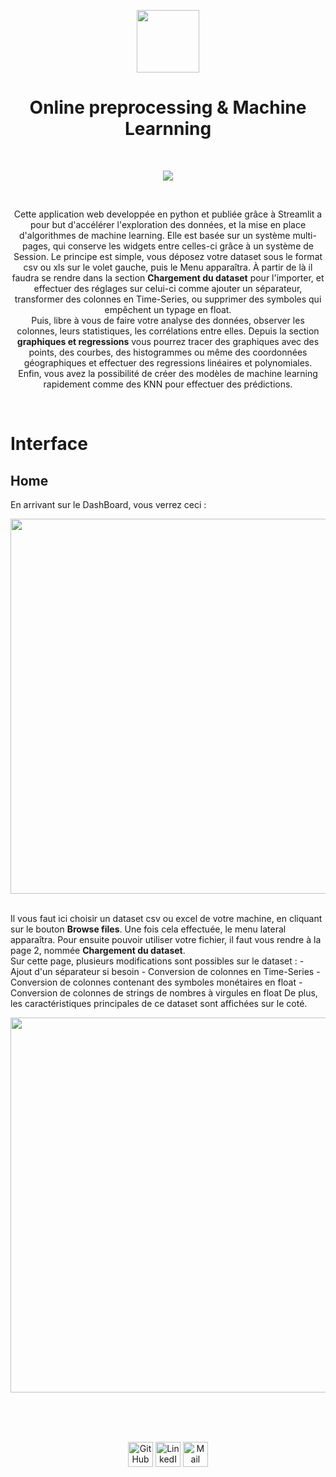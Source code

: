 <p align="center">
  <img src="https://user-images.githubusercontent.com/63207451/122607703-45785180-d07b-11eb-9f7e-b8505e04d5b1.png" height="100">
</p>
  
<h1 align="center">Online preprocessing & Machine Learnning</h1>
<br/>

<p align="center">
  <a href="https://share.streamlit.io/antonin-lfv/online_preprocessing_for_ml/main.py"><img src="https://static.streamlit.io/badges/streamlit_badge_black_white.svg"/></a>
  </p>

<br/>

<p align="center">
Cette application web developpée en python et publiée grâce à Streamlit a pour but d'accélérer l'exploration des données, et la mise en place d'algorithmes de machine learning. Elle est basée sur un système multi-pages, qui conserve les widgets entre celles-ci grâce à un système de Session. Le principe est simple, vous déposez votre dataset sous le format csv ou xls sur le volet gauche, puis le Menu apparaîtra. À partir de là il faudra se rendre dans la section <b>Chargement du dataset</b> pour l'importer, et effectuer des réglages sur celui-ci comme ajouter un séparateur, transformer des colonnes en Time-Series, ou supprimer des symboles qui empêchent un typage en float. <br/>
Puis, libre à vous de faire votre analyse des données, observer les colonnes, leurs statistiques, les corrélations entre elles. Depuis la section <b>graphiques et regressions</b> vous pourrez tracer des graphiques avec des points, des courbes, des histogrammes ou même des coordonnées géographiques et effectuer des regressions linéaires et polynomiales. <br/>
Enfin, vous avez la possibilité de créer des modèles de machine learning rapidement comme des KNN pour effectuer des prédictions.
  </p>
  
<br/>

# Interface

## Home

En arrivant sur le DashBoard, vous verrez ceci :
<br/>

<p align="center">
  <img src="https://user-images.githubusercontent.com/63207451/122610535-1dd7b800-d080-11eb-8416-c30390474f36.png" height="600">
</p>

<br/>
Il vous faut ici choisir un dataset csv ou excel de votre machine, en cliquant sur le bouton <b>Browse files</b>. Une fois cela effectuée, le menu lateral apparaîtra. Pour ensuite pouvoir utiliser votre fichier, il faut vous rendre à la page 2, nommée <b>Chargement du dataset</b>. <br/>
Sur cette page, plusieurs modifications sont possibles sur le dataset : 
- Ajout d'un séparateur si besoin
- Conversion de colonnes en Time-Series
- Conversion de colonnes contenant des symboles monétaires en float
- Conversion de colonnes de strings de nombres à virgules en float
De plus, les caractéristiques principales de ce dataset sont affichées sur le coté.

<br/>

<p align="center">
  <img src="https://user-images.githubusercontent.com/63207451/122611487-b1f64f00-d081-11eb-9af5-2fbb85e9e3bf.png" height="600">
</p>

<br/>

<br/>

<br/>


<p align="center">
  <a href="https://github.com/antonin-lfv" class="fancybox" ><img src="https://user-images.githubusercontent.com/63207451/97302854-e484da80-1859-11eb-9374-5b319ca51197.png" title="GitHub" width="40" height="40"></a>
  <a href="https://www.linkedin.com/in/antonin-lefevre-565b8b141" class="fancybox" ><img src="https://user-images.githubusercontent.com/63207451/97303444-b2c04380-185a-11eb-8cfc-864c33a64e4b.png" title="LinkedIn" width="40" height="40"></a>
  <a href="mailto:antoninlefevre45@icloud.com" class="fancybox" ><img src="https://user-images.githubusercontent.com/63207451/97303543-cec3e500-185a-11eb-8adc-c1364e2054a9.png" title="Mail" width="40" height="40"></a>
</p>
